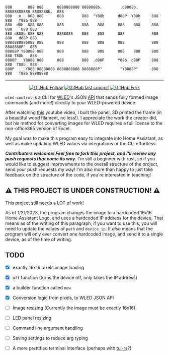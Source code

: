 ```
888       888 888      8888888888 8888888b.        .d8888b.  88888888888 8888888b.  888
888   o   888 888      888        888  "Y88b      d88P  Y88b     888     888   Y88b 888     
888  d8b  888 888      888        888    888      888    888     888     888    888 888     
888 d888b 888 888      8888888    888    888      888            888     888   d88P 888     
888d88888b888 888      888        888    888      888            888     8888888P"  888
88888P Y88888 888      888        888    888      888    888     888     888 T88b   888
8888P   Y8888 888      888        888  .d88P      Y88b  d88P     888     888  T88b  888
888P     Y888 88888888 8888888888 8888888P"        "Y8888P"      888     888   T88b 88888888
```

------
<div align="center">

[![GitHub Follow](https://img.shields.io/github/stars/deepchris/wled_control?label=Github+Stars&amp;logo=Github&amp;style=social)](https://github.com/deepchris) 
[![GitHub last commit](https://img.shields.io/github/last-commit/deepchris/wled_control?style=flat-square)](https://github.com/deepchris) 
[![GitHub Fork](https://img.shields.io/github/forks/deepchris/wled_control?label=Fork%20Me%21&style=social)](https://github.com/deepchris/wled_control/fork) 

</div>


`wled-control` is a CLI for [WLED](https://github.com/Aircoookie/WLED)'s JSON [API](https://kno.wled.ge/interfaces/json-api/) that sends fully formed image commands (and more!) directly to your WLED-powered device.

After watching [this](https://www.youtube.com/watch?v=WSex5f1qzH8) youtube video, I built the panel, 3D printed the frame (in a beautiful wood filament, no less!). I appreciate the work the creator did, but his method for converting images for WLED requires a full license to the non-office365 version of Excel. 

My goal was to make this program easy to integrate into Home Assistant, as well as make updating WLED values via integrations or the CLI effortless.

***Contributors welcome! Feel free to fork this project, and I'll review any push requests that come its way.*** I'm still a beginner with rust, so if you would like to suggest improvements to the overall structure of the project, send your push requests my way! I'm also more than happy to just take feedback on the structure of the code, if you're interested in teaching!

## ⚠️ THIS PROJECT IS UNDER CONSTRUCTION! ⚠️

This project still needs a LOT of work!

As of 1/21/2023, the program changes the image to a hardcoded 16x16 Home Assistant Logo, and uses a hardcoded IP address for the device. That means as of the writing of this paragraph, if you want to use this, you will need to update the values of `path` and `device_ip`. It *also* means that the program will only ever convert one hardcoded image, and send it to a single device, as of the time of writing.

## TODO

- [x] exactly 16x16 pixels image loading
- [x] `off` function (turns the device off, only takes the IP address)
- [x] a builder function called `new`
- [x] Conversion logic from pixels, to WLED JSON API
- [ ] Image resizing (Currently the image must be exactly 16x16)
- [ ] LED panel resizing
- [ ] Command line argument handling
- [ ] Saving settings to reduce arg typing
- [ ] A more prettified terminal interface (perhaps with [tui-rs](https://github.com/fdehau/tui-rs)?)

